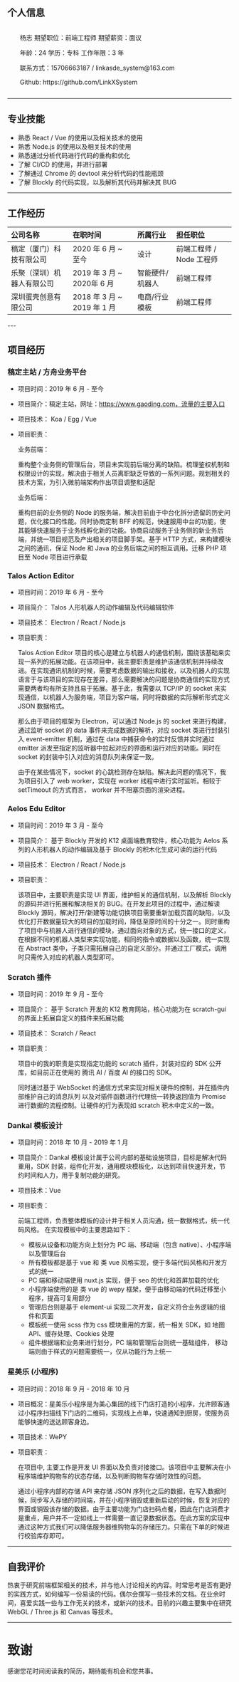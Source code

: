 ## 个人信息

<div style="display: flex;">
  <div style="margin-left: 2em;">
    <p>
      <span>杨志</span>
      <span>期望职位：前端工程师</span>
      <span>期望薪资：面议</span>
    </p>
    <p>
      <span>年龄：24</span>
      <span>学历：专科</span>
      <span>工作年限：3 年</span>
    </p>
    <p>
      <span>联系方式：15706663187 / linkasde_system@163.com</span>
    </p>
    <p>
      <span>Github: https://github.com/LinkXSystem</span>
    </p>
  </div>
</div>

---

## 专业技能

- 熟悉 React / Vue 的使用以及相关技术的使用
- 熟悉 Node.js 的使用以及相关技术的使用
- 熟悉通过分析代码进行代码的重构和优化
- 了解 CI/CD 的使用，并进行部署
- 了解通过 Chrome 的 devtool 来分析代码的性能瓶颈
- 了解 Blockly 的代码实现，以及解析其代码并解决其 BUG

---

## 工作经历

<table>
  <thead>
    <tr>
      <th align="left">公司名称</th>
      <th align="left">在职时间</th>
      <th align="left">所属行业</th>
      <th align="left">担任职位</th>
    </tr>
  </thead>
  <tbody>
   <tr>
      <td>稿定（厦门）科技有限公司</td>
      <td>2020 年 6 月 ~ 至今</td>
      <td>设计</td>
      <td>前端工程师 / Node 工程师</td>
    </tr>
    <tr>
      <td>乐聚（深圳）机器人有限公司</td>
      <td>2019 年 3 月 ~ 2020年 6 月</td>
      <td>智能硬件/机器人</td>
      <td>前端工程师</td>
    </tr>
    <tr>
      <td>深圳蛋壳创意有限公司</td>
      <td>2018 年 3 月 ~ 2019 年 1 月</td>
      <td>电商/行业模板</td>
      <td>前端工程师</td>
    </tr>
  </tbody>
</table>
---

## 项目经历

### 稿定主站 / 方舟业务平台

- 项目时间：2019 年 6 月 - 至今

- 项目简介：稿定主站，网址：https://www.gaoding.com，流量的主要入口

- 项目技术： Koa / Egg / Vue

- 项目职责：
  
  业务前端：

  重构整个业务侧的管理后台，项目未实现前后端分离的缺陷。梳理鉴权机制和权限设计的实现，解决由于相关人员离职缺乏导致的一系列问题。规划相关的技术方案，为引入微前端架构作出项目调整和适配
  
  业务后端：
  
  重构目前的业务侧的 Node 的服务端，解决目前由于中台化拆分遗留的历史问题，优化接口的性能。同时协商定制 BFF 的规范，快速服用中台的功能，使其能够快速服务于业务线孵化新的功能。协商启动服务于业务侧的新业务后端，并统一项目规范及产出相关的项目脚手架。基于 HTTP 方式，来构建模块之间的通讯，保证 Node 和 Java 的业务后端之间的相互调用。迁移 PHP 项目至 Node 项目进行承载


### Talos Action Editor

- 项目时间：2019 年 6 月 - 至今

- 项目简介： Talos 人形机器人的动作编辑及代码编辑软件

- 项目技术： Electron / React / Node.js

- 项目职责：

  Talos Action Editor 项目的核心是建立与机器人的通信机制，围绕该基础来实现一系列的拓展功能。在该项目中，我主要职责是维护该通信机制并持续改进。在实现通讯机制的时候，需要考虑数据的输出和接收，以及机器人的实现语言于与该项目的实现存在差异，那么需要解决的问题是协商通信的实现方式需要两者均有所支持且易于拓展。基于此，我需要以 TCP/IP 的 socket 来实现通信，以机器人为服务端，项目为客户端，同时将数据的实际解析形式定义 JSON 数据格式。

  那么由于项目的框架为 Electron，可以通过 Node.js 的 socket 来进行构建，通过监听 socket 的 data 事件来完成数据的解析，对应 socket 类进行封装引入 event-emitter 机制，通过在 data 中捕获命令的实时反馈并实时通过 emitter 派发至指定的监听器中拉起对应的界面和运行对应的功能。同时在 socket 的封装中引入对应的消息队列来保证一致。

  由于在某些情况下，socket 的心跳检测存在缺陷。解决此问题的情况下，我为项目引入了 web worker，实现在 worker 线程中进行实时监听。相较于 setTimeout 的方式而言， worker 并不阻塞页面的渲染进程。

### Aelos Edu Editor

- 项目时间：2019 年 3 月 - 至今

- 项目简介： 基于 Blockly 开发的 K12 桌面端教育软件，核心功能为 Aelos 系列的人形机器人的动作编辑及基于 Blockly 的积木化生成可读的运行代码

- 项目技术： Electron / React / Node.js

- 项目职责：

  该项目中，主要职责是实现 UI 界面，维护相关的通信机制，以及解析 Blockly 的源码并进行拓展和解决相关的 BUG。在开发此项目的过程中，通过解读 Blockly 源码，解决打开/新建等功能切换项目需要重新加载页面的缺陷，以及优化打开数据量较大的项目的加载时间，降低至原时间的十分之一。同时重构了项目中与机器人进行通信的模块，通过面向对象的方式，统一接口的定义，在根据不同的机器人类型来实现功能，相同的指令或数据以及函数，统一实现在 Abstract 类中，子类只需拓展自己的自定义部分。并通过工厂模式，调用时只需传入对应的机器人类型即可。

### Scratch 插件

- 项目时间：2019 年 9 月 - 至今

- 项目简介： 基于 Scratch 开发的 K12 教育网站，核心功能为在 scratch-gui 的界面上拓展自定义的插件来拓展功能

- 项目技术： Scratch / React

- 项目职责：

  项目中的我的职责是实现指定功能的 scratch 插件，封装对应的 SDK 公开库，如目前正在使用的 腾讯 AI / 百度 AI 的接口的 SDK。

  同时通过基于 WebSocket 的通信方式来实现对相关硬件的控制，并在插件内部维护自己的消息队列
  以及对插件函数进行代理统一转换返回值为 Promise 进行数据的流程控制。让硬件的行为表现如 scratch 积木中定义的一致。

### Dankal 模板设计

- 项目时间：2018 年 10 月 - 2019 年 1 月

- 项目简介：Dankal 模板设计属于公司内部的基础设施项目，目标是解决代码重用，SDK 封装，组件化开发，通用模块模板化，以达到项目快速开发，节约时间和人力，用于复制功能的研究。

- 项目技术：Vue

- 项目职责：

  前端工程师，负责整体模板的设计并于相关人员沟通，统一数据格式，统一代码风格。 在实现模板中的主要思路如下：

  - 模板从设备和功能方向上划分为 PC 端、移动端（包含 native）、小程序端以及管理后台
  - 所有模板都是基于 vue 和 类 vue 风格实现，便于多端代码风格和开发方式的统一
  - PC 端和移动端使用 nuxt.js 实现，便于 seo 的优化和首屏加载的优化
  - 小程序端使用的是 类 vue 的 wepy 框架，便于由移动端的代码迁移至小程序，提高可复用部分
  - 管理后台则是基于 element-ui 实现二次开发，自定义符合业务逻辑的组件和页面
  - 模板统一使用 scss 作为 css 模块重用的方案，统一相关 SDK，如 地图 API、缓存处理、Cookies 处理
  - 组件根据端和业务来进行划分，PC 端和管理后台则统一基础组件， 移动端则由于样式的问题需要统一，仅从功能行为上统一

### 星美乐 (小程序)

- 项目时间：2018 年 9 月 - 2018 年 10 月

- 项目概况：星美乐小程序是为美心集团的线下门店打造的小程序，允许顾客通过小程序扫描线下门店的二维码，实现线上点单，快速通知到厨房，使服务员能够快速的送达顾客身边。

- 项目技术：WePY

- 项目职责：

  在项目中, 主要工作是开发 UI 界面以及负责对接接口。该项目中主要解决在小程序端维护购物车的状态存储，以及判断购物车存储时效性的问题。

  通过小程序内部的存储 API 来存储 JSON 序列化之后的数据，在写入数据时候，同步写入存储的时间端，并在小程序销毁或重新启动的时候，恢复对应的界面或销毁该存储的数据。由于主要功能为门店扫码点餐，因此在门店消费才是重点，用户并不一定如线上一样需要一直记录数据状态。在此方案的实现中通过这种方式我们可以降低服务器维购物车的存储压力。只需在下单的时候进行校验库存即可。

---

## 自我评价

热衷于研究前端框架相关的技术，并与他人讨论相关的内容。时常思考是否有更好的实践方式，如何编写一份易读的代码。偶尔会撰写一些技术的文档。在业余时间，喜爱实践一些与工作无关的技术，或新兴的技术。目前的兴趣主要集中在研究 WebGL / Three.js 和 Canvas 等技术。

---

# 致谢

感谢您花时间阅读我的简历，期待能有机会和您共事。
